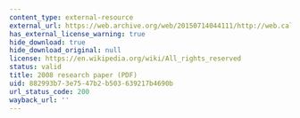 ```yaml
---
content_type: external-resource
external_url: https://web.archive.org/web/20150714044111/http://web.calstatela.edu/faculty/blawson/gerber%20green%20larimer%202008.pdf
has_external_license_warning: true
hide_download: true
hide_download_original: null
license: https://en.wikipedia.org/wiki/All_rights_reserved
status: valid
title: 2008 research paper (PDF)
uid: 882993b7-3e75-47b2-b503-639217b4690b
url_status_code: 200
wayback_url: ''
---
```

